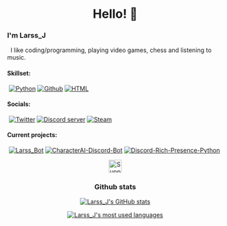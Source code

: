<h1 style='text-align:center;'>Hello! 👋</h1>

### I'm Larss_J
&nbsp; I like coding/programming, playing video games, chess and listening to music.

 #### Skillset:
 &nbsp;[![Python](https://img.shields.io/badge/Python-black?style=flat-square&logo=python)](https://github.com/LarssJakobsons) [![Github](https://img.shields.io/badge/Github-black?style=flat-square&logo=github)](https://github.com/LarssJakobsons) [![HTML](https://img.shields.io/badge/HTML-black?style=flat-square&logo=html5)](https://github.com/LarssJakobsons)

#### Socials:
&nbsp;[![Twitter](https://img.shields.io/badge/Twitter-black?style=flat-square&logo=twitter)](https://twitter.com/Larss_J) [![Discord server](https://img.shields.io/badge/Discord_server-black?style=flat-square&logo=discord)](https://discord.gg/TReMEyBQsh) [![Steam](https://img.shields.io/badge/Steam-black?style=flat-square&logo=steam)](https://steamcommunity.com/id/Larss_J)

#### Current projects:
&nbsp;[![Larss_Bot](https://img.shields.io/github/stars/LarssJakobsons/Larss_bot?color=yellow&label=Larss_Bot&style=flat-square)](https://github.com/LarssJakobsons/Larss_Bot) [![CharacterAI-Discord-Bot](https://img.shields.io/github/stars/LarssJakobsons/CharacterAI-Discord-Bot?color=yellow&label=CharacterAI-Discord-Bot&style=flat-square)](https://github.com/LarssJakobsons/CharacterAI-Discord-Bot) [![Discord-Rich-Presence-Python](https://img.shields.io/github/stars/LarssJakobsons/Discord-rich-presence-python?color=yellow&label=Py-discord-RP&style=flat-square)](https://github.com/LarssJakobsons/Discord-rich-presence-python)

<p align="center">
<a href="https://ko-fi.com/larssj?=redirect">
    <img src="https://img.shields.io/badge/Support_me!-EC6961?labelColor=white&style=flat-square&logo=kofi" alt="Support me!" height="30">
</a>
</p>

<h3 align="center">Github stats</h3>
<p align="center">
 <a href="https://github.com/LarssJakobsons">
    <img src="https://github-readme-stats.vercel.app/api?username=LarssJakobsons&show_icons=true&theme=dark" alt="Larss_J's GitHub stats">
 </a>
</p>
<p align="center">
<a href="https://github.com/LarssJakobsons">
    <img src="https://github-readme-stats.vercel.app/api/top-langs/?username=LarssJakobsons&layout=compact&theme=dark" alt="Larss_J's most used languages">
</a>
</p>


<!--
**LarssJakobsons/LarssJakobsons** is a ✨ _special_ ✨ repository because its `README.md` (this file) appears on your GitHub profile.

Here are some ideas to get you started:

- 🔭 I’m currently working on ...
- 🌱 I’m currently learning ...
- 👯 I’m looking to collaborate on ...
- 🤔 I’m looking for help with ...
- 💬 Ask me about ...
- 📫 How to reach me: ...
- 😄 Pronouns: ...
- ⚡ Fun fact: ...
-->
